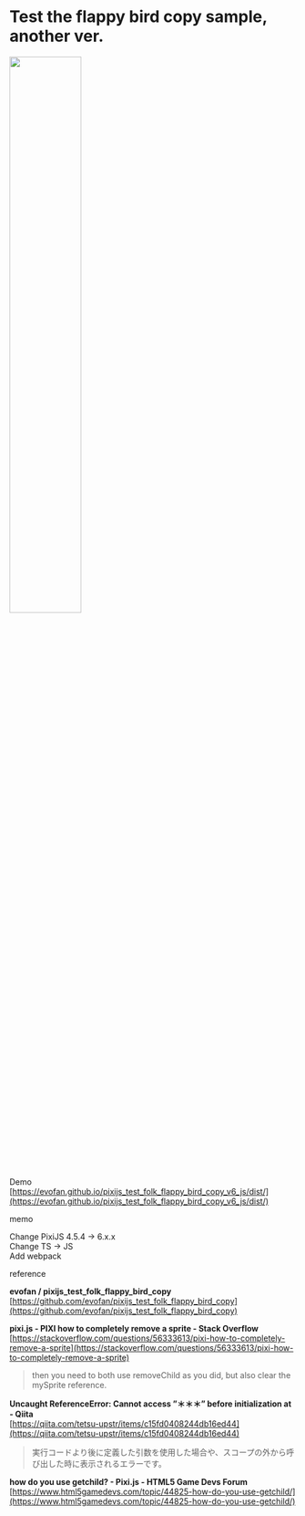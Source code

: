 # Test the flappy bird copy sample, another ver.

<img src="https://evofan.github.io/pixijs_test_folk_flappy_bird_copy_v6_js/screenshot/pic_screenshot2.png" width="50%">  

Demo  
[https://evofan.github.io/pixijs_test_folk_flappy_bird_copy_v6_js/dist/](https://evofan.github.io/pixijs_test_folk_flappy_bird_copy_v6_js/dist/)  

memo  

Change PixiJS 4.5.4 -> 6.x.x  
Change TS -> JS  
Add webpack  

reference  

**evofan / pixijs_test_folk_flappy_bird_copy**  
[https://github.com/evofan/pixijs_test_folk_flappy_bird_copy](https://github.com/evofan/pixijs_test_folk_flappy_bird_copy)  

**pixi.js - PIXI how to completely remove a sprite - Stack Overflow**  
[https://stackoverflow.com/questions/56333613/pixi-how-to-completely-remove-a-sprite](https://stackoverflow.com/questions/56333613/pixi-how-to-completely-remove-a-sprite)  
>then you need to both use removeChild as you did, but also clear the mySprite reference.  

**Uncaught ReferenceError: Cannot access ”＊＊＊” before initialization at - Qiita**  
[https://qiita.com/tetsu-upstr/items/c15fd0408244db16ed44](https://qiita.com/tetsu-upstr/items/c15fd0408244db16ed44)  
>実行コードより後に定義した引数を使用した場合や、スコープの外から呼び出した時に表示されるエラーです。  

**how do you use getchild? - Pixi.js - HTML5 Game Devs Forum**  
[https://www.html5gamedevs.com/topic/44825-how-do-you-use-getchild/](https://www.html5gamedevs.com/topic/44825-how-do-you-use-getchild/)  

